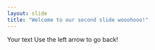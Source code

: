 ```yaml
---
layout: slide
title: "Welcome to our second slide wooohooo!"
---
```

Your text
Use the left arrow to go back!
